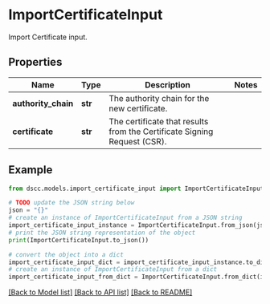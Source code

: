 # ImportCertificateInput

Import Certificate input.

## Properties

Name | Type | Description | Notes
------------ | ------------- | ------------- | -------------
**authority_chain** | **str** | The authority chain for the new certificate. | 
**certificate** | **str** | The certificate that results from the Certificate Signing Request (CSR). | 

## Example

```python
from dscc.models.import_certificate_input import ImportCertificateInput

# TODO update the JSON string below
json = "{}"
# create an instance of ImportCertificateInput from a JSON string
import_certificate_input_instance = ImportCertificateInput.from_json(json)
# print the JSON string representation of the object
print(ImportCertificateInput.to_json())

# convert the object into a dict
import_certificate_input_dict = import_certificate_input_instance.to_dict()
# create an instance of ImportCertificateInput from a dict
import_certificate_input_from_dict = ImportCertificateInput.from_dict(import_certificate_input_dict)
```
[[Back to Model list]](../README.md#documentation-for-models) [[Back to API list]](../README.md#documentation-for-api-endpoints) [[Back to README]](../README.md)


